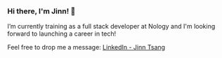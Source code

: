 ### Hi there, I'm Jinn! 👋


I’m currently training as a full stack developer at Nology and I'm looking forward to launching a career in tech!

Feel free to drop me a message: [LinkedIn - Jinn Tsang](https://www.linkedin.com/in/jinnt/)

<!--
**Jinn-T/Jinn-T** is a ✨ _special_ ✨ repository because its `README.md` (this file) appears on your GitHub profile.

Here are some ideas to get you started:

- 🔭 I’m currently working on ...
- 🌱 I’m currently learning ...
- 👯 I’m looking to collaborate on ...
- 🤔 I’m looking for help with ...
- 💬 Ask me about ...
- 📫 How to reach me: ...
- 😄 Pronouns: ...
- ⚡ Fun fact: ...
-->
